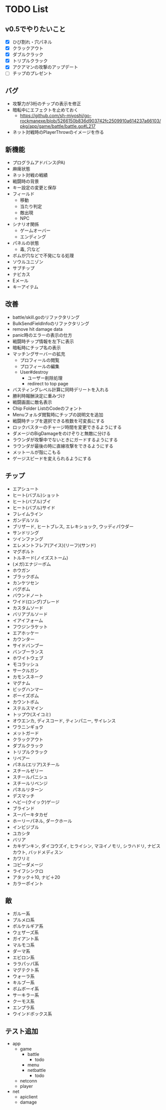 # TODO List

## v0.5でやりたいこと

- [x] ひび割れ・穴パネル
- [x] クラックアウト
- [x] ダブルクラック
- [x] トリプルクラック
- [x] アクアマンの攻撃のアップデート
- [ ] チップのプレゼント

## バグ

- 攻撃力が3桁のチップの表示を修正
- 暗転中にエフェクトを止めておく
  - https://github.com/sh-miyoshi/go-rockmanexe/blob/5266150b836d903742fc2509910a614237a66103/pkg/app/game/battle/battle.go#L217
- ネット対戦時のPlayerThrowのイメージを作る

## 新機能

- プログラムアドバンス(PA)
- 麻痺状態
- ネット対戦の戦績
- 戦闘時の背景
- キー設定の変更と保存
- フィールド
  - 移動
  - 当たり判定
  - 敵出現
  - NPC
- シナリオ関係
  - ゲームオーバー
  - エンディング
- パネルの状態
  - 毒, 穴など
- ボムが穴などで不発になる処理
- ソウルユニゾン
- サブチップ
- ナビカス
- Eメール
- キーアイテム

## 改善

- battle/skill.goのリファクタリング
- BulkSendFieldInfoのリファクタリング
- remove hit damage data
- panic時のエラーの表示の仕方
- 戦闘時チップ情報を左下に表示
- 暗転時にチップ名の表示
- マッチングサーバーの拡充
  - プロフィールの閲覧
  - プロフィールの編集
  - User#destroy
    - ユーザー削除処理
    - redirect to top page
- バスティングレベル計算に同時デリートを入れる
- 勝利時報酬決定に重みづけ
- 戦闘画面に敵名表示
- Chip Folder ListのCodeのフォント
- Menuフォルダ閲覧時にチップの説明文を追加
- 戦闘時チップを選択できる枚数を可変長にする
- ロックバスターのチャージ時間を変更できるようにする
- ダメージのBigDamageをのけぞりと無敵に分ける
- ラウンダが攻撃中でないときにガードするようにする
- ラウンダが最後の時に直線攻撃をできるようにする
- メットールが殻にこもる
- ゲージスピードを変えられるようにする

## チップ

- エアシュート
- ヒート(バブル)ショット
- ヒート(バブル)ブイ
- ヒート(バブル)サイド
- フレイムライン
- ガンデルソル
- ブリザード, ヒートブレス, エレキショック, ウッディパウダー
- サンドリング
- ツインファング
- エレメントフレア(アイス)(リーフ)(サンド)
- マグボルト
- トルネード(ノイズストーム)
- (メガ)エナジーボム
- ホウガン
- ブラックボム
- カンケツセン
- バグボム
- バウンドノート
- ワイド(ロング)ブレード
- カスタムソード
- バリアブルソード
- イアイフォーム
- フウジンラケット
- エアホッケー
- カウンター
- サイドバンブー
- バンブーランス
- ホワイトウェブ
- モコラッシュ
- サークルガン
- カモンスネーク
- マグナム
- ビッグハンマー
- ボーイズボム
- カウントボム
- ステルスマイン
- トップウ(スイコミ)
- オウエンカ, ディスコード, ティンパニー, サイレンス
- ワラニンギョウ
- メットガード
- クラックアウト
- ダブルクラック
- トリプルクラック
- リペアー
- パネル(エリア)スチール
- スチールゼリー
- スチールパニシュ
- スチールリベンジ
- パネルリターン
- デスマッチ
- ヘビー(クイック)ゲージ
- ブラインド
- スーパーキタカゼ
- ホーリーパネル, ダークホール
- インビジブル
- ユカシタ
- バリア
- カキゲンキン, ダイコウズイ, ヒライシン, マヨイノモリ, シラハドリ, ナビスカウト, バッドメディスン
- カワリミ
- コピーダメージ
- ライフシンクロ
- アタック＋10, ナビ＋20
- カラーポイント

## 敵

- ガルー系
- プルメロ系
- ボルケルギア系
- ウェザーズ系
- ガイアント系
- マルモコ系
- ダーマ系
- エビロン系
- ララパッパ系
- マグテクト系
- ウォーラ系
- キルブー系
- ボムボーイ系
- サーキラー系
- クーモス系
- エンプラ系
- ウインドボックス系

## テスト追加

- app
  - game
    - battle
      - todo
    - menu
    - netbattle
      - todo
  - netconn
  - player
- net
  - apiclient
  - damage
